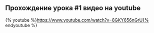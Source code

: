 ## Прохождение урока #1 видео на youtube

{% youtube %}https://www.youtube.com/watch?v=8GKY656nGrU{% endyoutube %}
